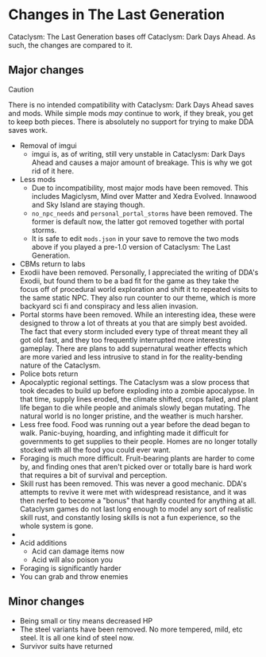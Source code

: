 # Changes in The Last Generation

Cataclysm: The Last Generation bases off Cataclysm: Dark Days Ahead. As such, the changes are compared to it.

## Major changes

> [!CAUTION]
> There is no intended compatibility with Cataclysm: Dark Days Ahead saves and mods.
> While simple mods *may* continue to work, if they break, you get to keep both pieces.
> There is absolutely no support for trying to make DDA saves work.

- Removal of imgui
  - imgui is, as of writing, still very unstable in Cataclysm: Dark Days Ahead and causes a major amount of breakage. This is why we got rid of it here.
- Less mods
  - Due to incompatibility, most major mods have been removed. This includes Magiclysm, Mind over Matter and Xedra Evolved. Innawood and Sky Island are staying though.
  - `no_npc_needs` and `personal_portal_storms` have been removed. The former is default now, the latter got removed together with portal storms.
  - It is safe to edit `mods.json` in your save to remove the two mods above if you played a pre-1.0 version of Cataclysm: The Last Generation.
- CBMs return to labs
- Exodii have been removed. Personally, I appreciated the writing of DDA's Exodii, but found them to be a bad fit for the game as they take the focus off of procedural world exploration and shift it to repeated visits to the same static NPC. They also run counter to our theme, which is more backyard sci fi and conspiracy and less alien invasion.
- Portal storms have been removed. While an interesting idea, these were designed to throw a lot of threats at you that are simply best avoided. The fact that every storm included every type of threat meant they all got old fast, and they too frequently interrupted more interesting gameplay. There are plans to add supernatural weather effects which are more varied and less intrusive to stand in for the reality-bending nature of the Cataclysm.
- Police bots return
- Apocalyptic regional settings. The Cataclysm was a slow process that took decades to build up before exploding into a zombie apocalypse. In that time, supply lines eroded, the climate shifted, crops failed, and plant life began to die while people and animals slowly began mutating. The natural world is no longer pristine, and the weather is much harsher.
- Less free food. Food was running out a year before the dead began to walk. Panic-buying, hoarding, and infighting made it difficult for governments to get supplies to their people. Homes are no longer totally stocked with all the food you could ever want.
- Foraging is much more difficult. Fruit-bearing plants are harder to come by, and finding ones that aren't picked over or totally bare is hard work that requires a bit of survival and perception.
- Skill rust has been removed. This was never a good mechanic. DDA's attempts to revive it were met with widespread resistance, and it was then nerfed to become a "bonus" that hardly counted for anything at all. Cataclysm games do not last long enough to model any sort of realistic skill rust, and constantly losing skills is not a fun experience, so the whole system is gone.
- 
- Acid additions
  - Acid can damage items now
  - Acid will also poison you
- Foraging is significantly harder
- You can grab and throw enemies

## Minor changes

- Being small or tiny means decreased HP
- The steel variants have been removed. No more tempered, mild, etc steel. It is all one kind of steel now.
- Survivor suits have returned
